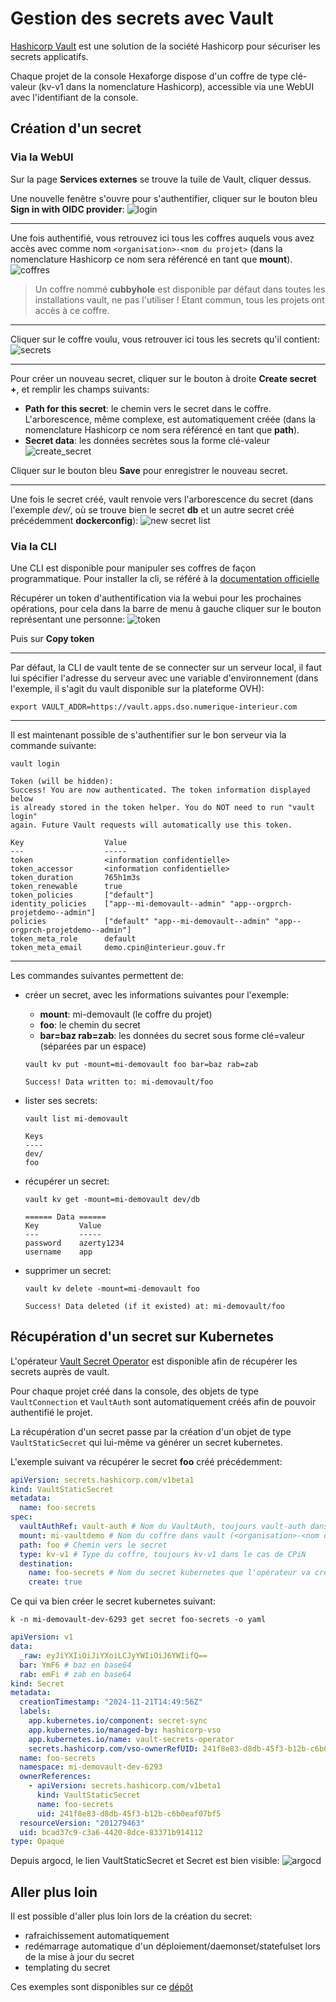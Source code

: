 # Gestion des secrets avec Vault

[Hashicorp Vault](https://www.vaultproject.io/) est une solution de la société Hashicorp pour sécuriser les secrets applicatifs.

Chaque projet de la console Hexaforge dispose d'un coffre de type clé-valeur (kv-v1 dans la nomenclature Hashicorp), accessible via une WebUI avec l'identifiant de la console.

## Création d'un secret

### Via la WebUI

Sur la page **Services externes** se trouve la tuile de Vault, cliquer dessus.

Une nouvelle fenêtre s'ouvre pour s'authentifier, cliquer sur le bouton bleu **Sign in with OIDC provider**:
![login](/img/guide/secrets/vso/login.png)

---

Une fois authentifié, vous retrouvez ici tous les coffres auquels vous avez accès avec comme nom `<organisation>-<nom du projet>` (dans la nomenclature Hashicorp ce nom sera référencé en tant que **mount**).
![coffres](/img/guide/secrets/vso/mount_list.png)

> Un coffre nommé **cubbyhole** est disponible par défaut dans toutes les installations vault, ne pas l'utiliser ! Etant commun, tous les projets ont accès à ce coffre.

---

Cliquer sur le coffre voulu, vous retrouver ici tous les secrets qu'il contient:
![secrets](/img/guide/secrets/vso/secrets_list.png)

---

Pour créer un nouveau secret, cliquer sur le bouton à droite **Create secret +**, et remplir les champs suivants:

- **Path for this secret**: le chemin vers le secret dans le coffre. L'arborescence, même complexe, est automatiquement créée (dans la nomenclature Hashicorp ce nom sera référencé en tant que **path**).
- **Secret data**: les données secrètes sous la forme clé-valeur
![create_secret](/img/guide/secrets/vso/create_secret.png)

Cliquer sur le bouton bleu **Save** pour enregistrer le nouveau secret.

---

Une fois le secret créé, vault renvoie vers l'arborescence du secret (dans l'exemple *dev/*, où se trouve bien le secret **db** et un autre secret créé précédemment **dockerconfig**):
![new secret list](/img/guide/secrets/vso/new_secret_list.png)

### Via la CLI

Une CLI est disponible pour manipuler ses coffres de façon programmatique. Pour installer la cli, se référé à la [documentation officielle](https://developer.hashicorp.com/vault/docs/install/install-binary)

Récupérer un token d'authentification via la webui pour les prochaines opérations, pour cela dans la barre de menu à gauche cliquer sur le bouton représentant une personne:
![token](/img/guide/secrets/vso/token.png)

Puis sur **Copy token**

---

Par défaut, la CLI de vault tente de se connecter sur un serveur local, il faut lui spécifier l'adresse du serveur avec une variable d'environnement (dans l'exemple, il s'agit du vault disponible sur la plateforme OVH):

```shell
export VAULT_ADDR=https://vault.apps.dso.numerique-interieur.com
```

---

Il est maintenant possible de s'authentifier sur le bon serveur via la commande suivante:

```shell
vault login

Token (will be hidden):
Success! You are now authenticated. The token information displayed below
is already stored in the token helper. You do NOT need to run "vault login"
again. Future Vault requests will automatically use this token.

Key                  Value
---                  -----
token                <information confidentielle>
token_accessor       <information confidentielle>
token_duration       765h1m3s
token_renewable      true
token_policies       ["default"]
identity_policies    ["app--mi-demovault--admin" "app--orgprch-projetdemo--admin"]
policies             ["default" "app--mi-demovault--admin" "app--orgprch-projetdemo--admin"]
token_meta_role      default
token_meta_email     demo.cpin@interieur.gouv.fr
```

---

Les commandes suivantes permettent de:

- créer un secret, avec les informations suivantes pour l'exemple:
  - **mount**: mi-demovault (le coffre du projet)
  - **foo**: le chemin du secret
  - **bar=baz rab=zab**: les données du secret sous forme clé=valeur (séparées par un espace)

  ```shell
  vault kv put -mount=mi-demovault foo bar=baz rab=zab
  ```

  ```shell
  Success! Data written to: mi-demovault/foo
  ```

- lister ses secrets:

  ```shell
  vault list mi-demovault
  ```

  ```shell
  Keys
  ----
  dev/
  foo
  ```

- récupérer un secret:

  ```shell
  vault kv get -mount=mi-demovault dev/db
  ```

  ```shell
  ====== Data ======
  Key         Value
  ---         -----
  password    azerty1234
  username    app
  ```

- supprimer un secret:

  ```shell
  vault kv delete -mount=mi-demovault foo
  ```

  ```shell
  Success! Data deleted (if it existed) at: mi-demovault/foo
  ```

## Récupération d'un secret sur Kubernetes

L'opérateur [Vault Secret Operator](https://developer.hashicorp.com/vault/tutorials/kubernetes/vault-secrets-operator) est disponible afin de récupérer les secrets auprès de vault.

Pour chaque projet créé dans la console, des objets de type `VaultConnection` et `VaultAuth` sont automatiquement créés afin de pouvoir authentifié le projet.

La récupération d'un secret passe par la création d'un objet de type `VaultStaticSecret` qui lui-même va générer un secret kubernetes.

L'exemple suivant va récupérer le secret **foo** créé précédemment:

```yaml
apiVersion: secrets.hashicorp.com/v1beta1
kind: VaultStaticSecret
metadata:
  name: foo-secrets
spec:
  vaultAuthRef: vault-auth # Nom du VaultAuth, toujours vault-auth dans le cas de CPiN
  mount: mi-vaultdemo # Nom du coffre dans vault (<organisation>-<nom du projet>)
  path: foo # Chemin vers le secret
  type: kv-v1 # Type du coffre, toujours kv-v1 dans le cas de CPiN
  destination:
    name: foo-secrets # Nom du secret kubernetes que l'opérateur va créer
    create: true
```

Ce qui va bien créer le secret kubernetes suivant:

```shell
k -n mi-demovault-dev-6293 get secret foo-secrets -o yaml
```

```yaml
apiVersion: v1
data:
  _raw: eyJiYXIiOiJiYXoiLCJyYWIiOiJ6YWIifQ==
  bar: YmF6 # baz en base64
  rab: emFi # zab en base64
kind: Secret
metadata:
  creationTimestamp: "2024-11-21T14:49:56Z"
  labels:
    app.kubernetes.io/component: secret-sync
    app.kubernetes.io/managed-by: hashicorp-vso
    app.kubernetes.io/name: vault-secrets-operator
    secrets.hashicorp.com/vso-ownerRefUID: 241f8e83-d8db-45f3-b12b-c6b0eaf07bf5
  name: foo-secrets
  namespace: mi-demovault-dev-6293
  ownerReferences:
    - apiVersion: secrets.hashicorp.com/v1beta1
      kind: VaultStaticSecret
      name: foo-secrets
      uid: 241f8e83-d8db-45f3-b12b-c6b0eaf07bf5
  resourceVersion: "201279463"
  uid: bcad37c9-c3a6-4420-8dce-83371b914112
type: Opaque
```

Depuis argocd, le lien VaultStaticSecret et Secret est bien visible:
![argocd](/img/guide/secrets/vso/argocd_vss.png)

## Aller plus loin

Il est possible d'aller plus loin lors de la création du secret:

- rafraichissement automatiquement
- redémarrage automatique d'un déploiement/daemonset/statefulset lors de la mise à jour du secret
- templating du secret

Ces exemples sont disponibles sur ce [dépôt](https://github.com/cloud-pi-native/exemples_ServiceTeam/tree/main/secrets/vault)
